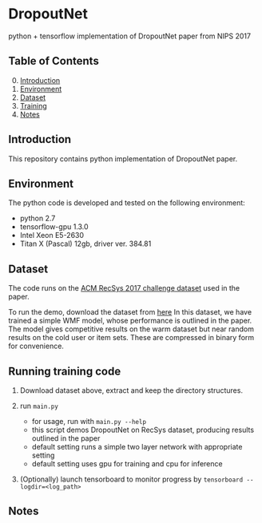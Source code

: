 # DropoutNet
python + tensorflow implementation of DropoutNet paper from NIPS 2017

## Table of Contents  
0. [Introduction](#intro)  
1. [Environment](#env)
2. [Dataset](#dataset)
3. [Training](#demo)
3. [Notes](#notes)

<a name="intro"/>

## Introduction
This repository contains python implementation of DropoutNet paper.

<a name="env"/>

## Environment
The python code is developed and tested on the following environment:
* python 2.7
* tensorflow-gpu 1.3.0
* Intel Xeon E5-2630
* Titan X (Pascal) 12gb, driver ver. 384.81

<a name="dataset"/>

## Dataset

The code runs on the [ACM RecSys 2017 challenge dataset](http://2017.recsyschallenge.com/) used in the paper.

To run the demo, download the dataset from [here](https://s3.amazonaws.com/public.layer6.ai/DropoutNet/recsys2017.pub.tar.gz)
In this dataset, we have trained a simple WMF model, whose performance is outlined in the paper. The model gives competitive results on the warm dataset but near random results on the cold user or item sets. These are compressed in binary form for convenience.

<a name="demo"/>

## Running training code

1. Download dataset above, extract and keep the directory structures.

2. run `main.py`
    * for usage, run with `main.py --help`
    * this script demos DropoutNet on RecSys dataset, producing results outlined in the paper
    * default setting runs a simple two layer network with appropriate setting
    * default setting uses gpu for training and cpu for inference
3. (Optionally) launch tensorboard to monitor progress by `tensorboard --logdir=<log_path>`

<a name="notes"/>

## Notes
